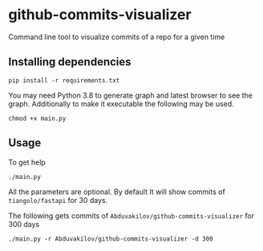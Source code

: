 # github-commits-visualizer
Command line tool to visualize commits of a repo for a given time

## Installing dependencies
```
pip install -r requirements.txt
```

You may need Python 3.8 to generate graph and latest browser to see the graph. Additionally to make it executable the following may be used.
```
chmod +x main.py
```

## Usage
To get help
```
./main.py
```
All the parameters are optional. By default It will show commits of `tiangolo/fastapi` for 30 days.

The following gets commits of `Abduvakilov/github-commits-visualizer` for 300 days
```
./main.py -r Abduvakilov/github-commits-visualizer -d 300
```
